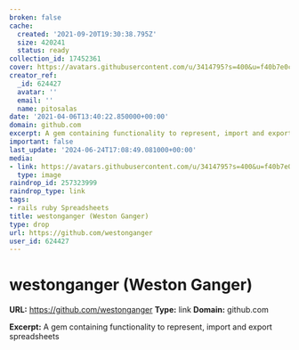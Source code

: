 ```yaml
---
broken: false
cache:
  created: '2021-09-20T19:30:38.795Z'
  size: 420241
  status: ready
collection_id: 17452361
cover: https://avatars.githubusercontent.com/u/3414795?s=400&u=f40b7e0ce2902c65ed78284b790eaffaff8b59d7&v=4
creator_ref:
  _id: 624427
  avatar: ''
  email: ''
  name: pitosalas
date: '2021-04-06T13:40:22.850000+00:00'
domain: github.com
excerpt: A gem containing functionality to represent, import and export spreadsheets
important: false
last_update: '2024-06-24T17:08:49.081000+00:00'
media:
- link: https://avatars.githubusercontent.com/u/3414795?s=400&u=f40b7e0ce2902c65ed78284b790eaffaff8b59d7&v=4
  type: image
raindrop_id: 257323999
raindrop_type: link
tags:
- rails ruby Spreadsheets
title: westonganger (Weston Ganger)
type: drop
url: https://github.com/westonganger
user_id: 624427
---
```


# westonganger (Weston Ganger)

**URL:** https://github.com/westonganger
**Type:** link
**Domain:** github.com

**Excerpt:** A gem containing functionality to represent, import and export spreadsheets
